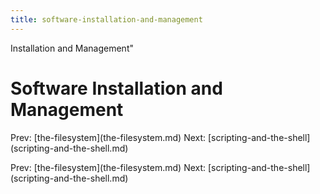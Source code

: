 ```yaml
---
title: software-installation-and-management
---
```


Installation and Management\"

# Software Installation and Management

Prev: \[the-filesystem](the-filesystem.md) Next:
\[scripting-and-the-shell](scripting-and-the-shell.md)

Prev: \[the-filesystem](the-filesystem.md) Next:
\[scripting-and-the-shell](scripting-and-the-shell.md)
